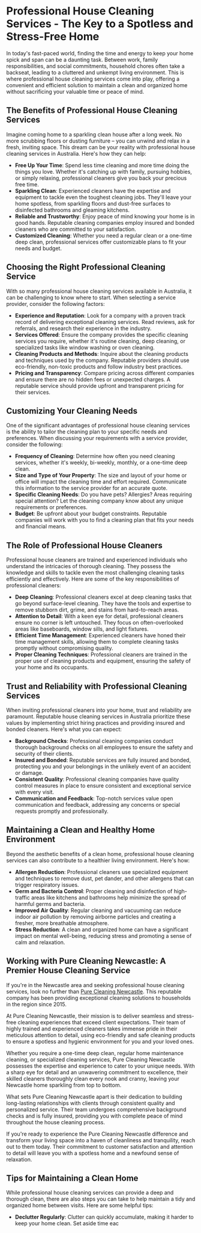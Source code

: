 # Professional House Cleaning Services - The Key to a Spotless and Stress-Free Home

In today's fast-paced world, finding the time and energy to keep your home spick and span can be a daunting task. Between work, family responsibilities, and social commitments, household chores often take a backseat, leading to a cluttered and unkempt living environment. This is where professional house cleaning services come into play, offering a convenient and efficient solution to maintain a clean and organized home without sacrificing your valuable time or peace of mind.

## The Benefits of Professional House Cleaning Services

Imagine coming home to a sparkling clean house after a long week. No more scrubbing floors or dusting furniture – you can unwind and relax in a fresh, inviting space. This dream can be your reality with professional house cleaning services in Australia. Here's how they can help:

- **Free Up Your Time**: Spend less time cleaning and more time doing the things you love. Whether it's catching up with family, pursuing hobbies, or simply relaxing, professional cleaners give you back your precious free time.
- **Sparkling Clean**: Experienced cleaners have the expertise and equipment to tackle even the toughest cleaning jobs. They'll leave your home spotless, from sparkling floors and dust-free surfaces to disinfected bathrooms and gleaming kitchens.
- **Reliable and Trustworthy**: Enjoy peace of mind knowing your home is in good hands. Reputable cleaning companies employ insured and bonded cleaners who are committed to your satisfaction.
- **Customized Cleaning**: Whether you need a regular clean or a one-time deep clean, professional services offer customizable plans to fit your needs and budget.

## Choosing the Right Professional Cleaning Service

With so many professional house cleaning services available in Australia, it can be challenging to know where to start. When selecting a service provider, consider the following factors:

- **Experience and Reputation**: Look for a company with a proven track record of delivering exceptional cleaning services. Read reviews, ask for referrals, and research their experience in the industry.
- **Services Offered**: Ensure the company provides the specific cleaning services you require, whether it's routine cleaning, deep cleaning, or specialized tasks like window washing or oven cleaning.
- **Cleaning Products and Methods**: Inquire about the cleaning products and techniques used by the company. Reputable providers should use eco-friendly, non-toxic products and follow industry best practices.
- **Pricing and Transparency**: Compare pricing across different companies and ensure there are no hidden fees or unexpected charges. A reputable service should provide upfront and transparent pricing for their services.

## Customizing Your Cleaning Needs

One of the significant advantages of professional house cleaning services is the ability to tailor the cleaning plan to your specific needs and preferences. When discussing your requirements with a service provider, consider the following:

- **Frequency of Cleaning**: Determine how often you need cleaning services, whether it's weekly, bi-weekly, monthly, or a one-time deep clean.
- **Size and Type of Your Property**: The size and layout of your home or office will impact the cleaning time and effort required. Communicate this information to the service provider for an accurate quote.
- **Specific Cleaning Needs**: Do you have pets? Allergies? Areas requiring special attention? Let the cleaning company know about any unique requirements or preferences.
- **Budget**: Be upfront about your budget constraints. Reputable companies will work with you to find a cleaning plan that fits your needs and financial means.

## The Role of Professional House Cleaners

Professional house cleaners are trained and experienced individuals who understand the intricacies of thorough cleaning. They possess the knowledge and skills to tackle even the most challenging cleaning tasks efficiently and effectively. Here are some of the key responsibilities of professional cleaners:

- **Deep Cleaning**: Professional cleaners excel at deep cleaning tasks that go beyond surface-level cleaning. They have the tools and expertise to remove stubborn dirt, grime, and stains from hard-to-reach areas.
- **Attention to Detail**: With a keen eye for detail, professional cleaners ensure no corner is left untouched. They focus on often-overlooked areas like baseboards, window sills, and light fixtures.
- **Efficient Time Management**: Experienced cleaners have honed their time management skills, allowing them to complete cleaning tasks promptly without compromising quality.
- **Proper Cleaning Techniques**: Professional cleaners are trained in the proper use of cleaning products and equipment, ensuring the safety of your home and its occupants.

## Trust and Reliability with Professional Cleaning Services

When inviting professional cleaners into your home, trust and reliability are paramount. Reputable house cleaning services in Australia prioritize these values by implementing strict hiring practices and providing insured and bonded cleaners. Here's what you can expect:

- **Background Checks**: Professional cleaning companies conduct thorough background checks on all employees to ensure the safety and security of their clients.
- **Insured and Bonded**: Reputable services are fully insured and bonded, protecting you and your belongings in the unlikely event of an accident or damage.
- **Consistent Quality**: Professional cleaning companies have quality control measures in place to ensure consistent and exceptional service with every visit.
- **Communication and Feedback**: Top-notch services value open communication and feedback, addressing any concerns or special requests promptly and professionally.

## Maintaining a Clean and Healthy Home Environment

Beyond the aesthetic benefits of a clean home, professional house cleaning services can also contribute to a healthier living environment. Here's how:

- **Allergen Reduction**: Professional cleaners use specialized equipment and techniques to remove dust, pet dander, and other allergens that can trigger respiratory issues.
- **Germ and Bacteria Control**: Proper cleaning and disinfection of high-traffic areas like kitchens and bathrooms help minimize the spread of harmful germs and bacteria.
- **Improved Air Quality**: Regular cleaning and vacuuming can reduce indoor air pollution by removing airborne particles and creating a fresher, more breathable atmosphere.
- **Stress Reduction**: A clean and organized home can have a significant impact on mental well-being, reducing stress and promoting a sense of calm and relaxation.

## Working with Pure Cleaning Newcastle: A Premier House Cleaning Service

If you're in the Newcastle area and seeking professional house cleaning services, look no further than [Pure Cleaning Newcastle](https://purecleaningnewcastle.neocities.org/). This reputable company has been providing exceptional cleaning solutions to households in the region since 2015.

At Pure Cleaning Newcastle, their mission is to deliver seamless and stress-free cleaning experiences that exceed client expectations. Their team of highly trained and experienced cleaners takes immense pride in their meticulous attention to detail, using eco-friendly and safe cleaning products to ensure a spotless and hygienic environment for you and your loved ones.

Whether you require a one-time deep clean, regular home maintenance cleaning, or specialized cleaning services, Pure Cleaning Newcastle possesses the expertise and experience to cater to your unique needs. With a sharp eye for detail and an unwavering commitment to excellence, their skilled cleaners thoroughly clean every nook and cranny, leaving your Newcastle home sparkling from top to bottom.

What sets Pure Cleaning Newcastle apart is their dedication to building long-lasting relationships with clients through consistent quality and personalized service. Their team undergoes comprehensive background checks and is fully insured, providing you with complete peace of mind throughout the house cleaning process.

If you're ready to experience the Pure Cleaning Newcastle difference and transform your living space into a haven of cleanliness and tranquility, reach out to them today. Their commitment to customer satisfaction and attention to detail will leave you with a spotless home and a newfound sense of relaxation.

## Tips for Maintaining a Clean Home

While professional house cleaning services can provide a deep and thorough clean, there are also steps you can take to help maintain a tidy and organized home between visits. Here are some helpful tips:

- **Declutter Regularly**: Clutter can quickly accumulate, making it harder to keep your home clean. Set aside time eac